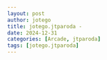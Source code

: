 ```yaml
---
layout: post
author: jotego
title: jotego.jtparoda - 
date: 2024-12-31
categories: [Arcade, jtparoda]
tags: [jotego.jtparoda]
---
```



